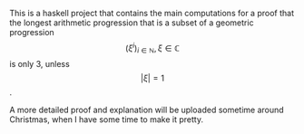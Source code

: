 This is a haskell project that contains the main computations for a proof that the longest arithmetic progression that is a subset of a geometric progression $$(\xi^i)_{i \in \mathbb{N}}, \xi \in \mathbb{C}$$ is only $3$, unless $$|\xi| = 1$$.

A more detailed proof and explanation will be uploaded sometime around Christmas, when I have some time to make it pretty. 

